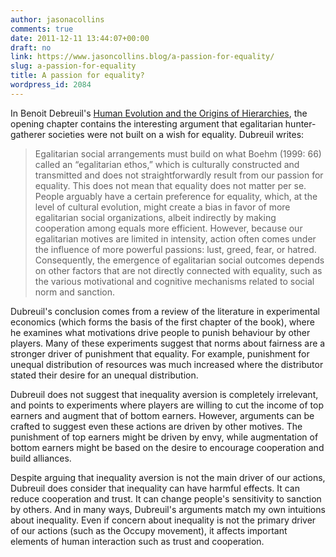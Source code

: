 ```yaml
---
author: jasonacollins
comments: true
date: 2011-12-11 13:44:07+00:00
draft: no
link: https://www.jasoncollins.blog/a-passion-for-equality/
slug: a-passion-for-equality
title: A passion for equality?
wordpress_id: 2084
---
```


In Benoit Debreuil's [Human Evolution and the Origins of Hierarchies](https://www.jasoncollins.blog/dubreuils-human-evolution-and-the-origins-of-hierarchies/), the opening chapter contains the interesting argument that egalitarian hunter-gatherer societies were not built on a wish for equality. Dubreuil writes:



<blockquote>Egalitarian social arrangements must build on what Boehm (1999: 66) called an “egalitarian ethos,” which is culturally constructed and transmitted and does not straightforwardly result from our passion for equality. This does not mean that equality does not matter per se. People arguably have a certain preference for equality, which, at the level of cultural evolution, might create a bias in favor of more egalitarian social organizations, albeit indirectly by making cooperation among equals more efficient. However, because our egalitarian motives are limited in intensity, action often comes under the influence of more powerful passions: lust, greed, fear, or hatred. Consequently, the emergence of egalitarian social outcomes depends on other factors that are not directly connected with equality, such as the various motivational and cognitive mechanisms related to social norm and sanction.</blockquote>



Dubreuil's conclusion comes from a review of the literature in experimental economics (which forms the basis of the first chapter of the book), where he examines what motivations drive people to punish behaviour by other players. Many of these experiments suggest that norms about fairness are a stronger driver of punishment that equality. For example, punishment for unequal distribution of resources was much increased where the distributor stated their desire for an unequal distribution.

Dubreuil does not suggest that inequality aversion is completely irrelevant, and points to experiments where players are willing to cut the income of top earners and augment that of bottom earners. However, arguments can be crafted to suggest even these actions are driven by other motives. The punishment of top earners might be driven by envy, while augmentation of bottom earners might be based on the desire to encourage cooperation and build alliances.

Despite arguing that inequality aversion is not the main driver of our actions, Dubreuil does consider that inequality can have harmful effects. It can reduce cooperation and trust. It can change people's sensitivity to sanction by others. And in many ways, Dubreuil's arguments match my own intuitions about inequality. Even if concern about inequality is not the primary driver of our actions (such as the Occupy movement), it affects important elements of human interaction such as trust and cooperation.
